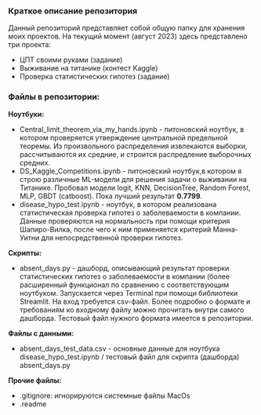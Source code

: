 ### Краткое описание репозитория

Данный репозиторий представляет собой общую папку для хранения моих проектов. На текущий момент (август 2023) здесь представлено три проекта:
- ЦПТ своими руками (задание)
- Выживание на титанике (контест Kaggle)
- Проверка статистических гипотез (задание)

### Файлы в репозитории:

**Ноутбуки:**
- Central_limit_theorem_via_my_hands.ipynb - питоновский ноутбук, в котором проверяется утверждение центральной предельной теоремы. Из произвольного распределения извлекаются выборки, рассчитываются их средние, и строится распредление выборочных средних.
- DS_Kaggle_Competitions.ipynb - питоновский ноутбук,в котором я строю различные ML-модели для решения задачи о выживании на Титанике. Пробовал модели logit, KNN, DecisionTree, Random Forest, MLP, GBDT (catboost). Пока лучший результат **0.7799**.
- disease_hypo_test.ipynb - ноутбук, в котором реализована статистическая проверка гипотез о заболеваемости в компании. Данные проверяются на нормальность при помощи критерия Шапиро-Вилка, после чего к ним применяется критерий Манна-Уитни для непосредственной проверки гипотез.

**Скрипты:**
- absent_days.py - дашборд, описывающий результат проверки статистических гипотез о заболеваемости в компании (более расширенный функционал по сравнению с соответствующим ноутбуком. Запускается через Terminal при помощи библиотеки Streamlit. На вход требуется csv-файл. Более подробно о формате и требованиям ко входному файлу можно прочитать внутри самого дашборда. Тестовый файл нужного формата имеется в репозитории.

**Файлы с данными:**
- absent_days_test_data.csv - основные данные для ноутбука disease_hypo_test.ipynb / тестовый файл для скрипта (дашборда) absent_days.py

**Прочие файлы:**
- .gitignore: игнорируются системные файлы MacOs 
- .readme

   
